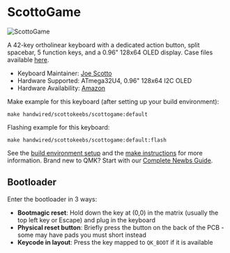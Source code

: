 # ScottoGame

![ScottoGame](https://i.imgur.com/uXUWY7wh.jpg)

A 42-key ortholinear keyboard with a dedicated action button, split spacebar, 5 function keys, and a 0.96" 128x64 OLED display. Case files available [here](https://github.com/joe-scotto/scottokeebs).

*   Keyboard Maintainer: [Joe Scotto](https://github.com/joe-scotto)
*   Hardware Supported: ATmega32U4, 0.96" 128x64 I2C OLED
*   Hardware Availability: [Amazon](https://amazon.com)

Make example for this keyboard (after setting up your build environment):

    make handwired/scottokeebs/scottogame:default

Flashing example for this keyboard:

    make handwired/scottokeebs/scottogame:default:flash

See the [build environment setup](https://docs.qmk.fm/#/getting_started_build_tools) and the [make instructions](https://docs.qmk.fm/#/getting_started_make_guide) for more information. Brand new to QMK? Start with our [Complete Newbs Guide](https://docs.qmk.fm/#/newbs).

## Bootloader

Enter the bootloader in 3 ways:

*   **Bootmagic reset**: Hold down the key at (0,0) in the matrix (usually the top left key or Escape) and plug in the keyboard
*   **Physical reset button**: Briefly press the button on the back of the PCB - some may have pads you must short instead
*   **Keycode in layout**: Press the key mapped to `QK_BOOT` if it is available